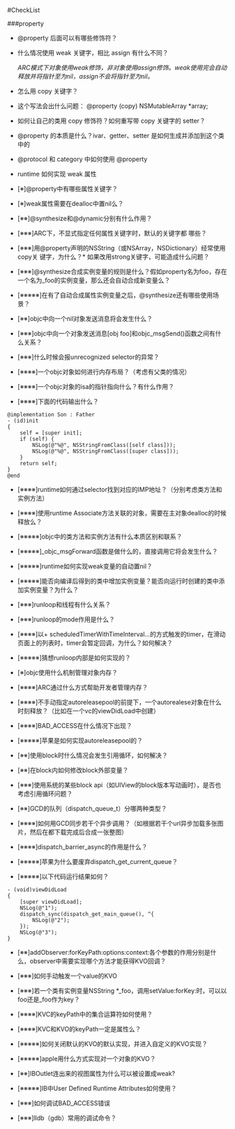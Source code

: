 #CheckList

###property
- @property 后面可以有哪些修饰符？
* 什么情况使用 weak 关键字，相比 assign 有什么不同？

  *ARC模式下对象使用weak修饰，非对象使用assign修饰。weak使用完会自动释放并将指针至为nil，assign不会将指针至为nil。*

* 怎么用 copy 关键字？

* 这个写法会出什么问题： @property (copy) NSMutableArray *array;

* 如何让自己的类用 copy 修饰符？如何重写带 copy 关键字的 setter？

* @property 的本质是什么？ivar、getter、setter 是如何生成并添加到这个类中的

* @protocol 和 category 中如何使用 @property

* runtime 如何实现 weak 属性


* [※]@property中有哪些属性关键字？
* [※]weak属性需要在dealloc中置nil么？
* [※※]@synthesize和@dynamic分别有什么作用？
* [※※※]ARC下，不显式指定任何属性关键字时，默认的关键字都
  哪些？
* [※※※]用@property声明的NSString（或NSArray，NSDictionary）经常使用copy关
   键字，为什么？* 如果改用strong关键字，可能造成什么问题？ 
* [※※※]@synthesize合成实例变量的规则是什么？假如property名为foo，存在一个名为_foo的实例变量，那么还会自动合成新变量么？
* [※※※※※]在有了自动合成属性实例变量之后，@synthesize还有哪些使用场景？

* [※※]objc中向一个nil对象发送消息将会发生什么？
* [※※※]objc中向一个对象发送消息[obj foo]和objc_msgSend()函数之间有什么关系？
* [※※※]什么时候会报unrecognized selector的异常？
* [※※※※]一个objc对象如何进行内存布局？（考虑有父类的情况）
* [※※※※]一个objc对象的isa的指针指向什么？有什么作用？
* [※※※※]下面的代码输出什么？

```
@implementation Son : Father
- (id)init
{
    self = [super init];
    if (self) {
        NSLog(@"%@", NSStringFromClass([self class]));
        NSLog(@"%@", NSStringFromClass([super class]));
    }
    return self;
}
@end
```
* [※※※※]runtime如何通过selector找到对应的IMP地址？（分别考虑类方法和实例方法）
* [※※※※]使用runtime Associate方法关联的对象，需要在主对象dealloc的时候释放么？
* [※※※※※]objc中的类方法和实例方法有什么本质区别和联系？
* [※※※※※]_objc_msgForward函数是做什么的，直接调用它将会发生什么？
* [※※※※※]runtime如何实现weak变量的自动置nil？
* [※※※※※]能否向编译后得到的类中增加实例变量？能否向运行时创建的类中添加实例变量？为什么？

* [※※※]runloop和线程有什么关系？
* [※※※]runloop的mode作用是什么？
* [※※※※]以+ scheduledTimerWithTimeInterval...的方式触发的timer，在滑动页面上的列表时，timer会暂定回调，为什么？如何解决？
* [※※※※※]猜想runloop内部是如何实现的？

* [※]objc使用什么机制管理对象内存？
* [※※※※]ARC通过什么方式帮助开发者管理内存？
* [※※※※]不手动指定autoreleasepool的前提下，一个autorealese对象在什么时刻释放？（比如在一个vc的viewDidLoad中创建）
* [※※※※]BAD_ACCESS在什么情况下出现？
* [※※※※※]苹果是如何实现autoreleasepool的？

* [※※]使用block时什么情况会发生引用循环，如何解决？
* [※※]在block内如何修改block外部变量？
* [※※※]使用系统的某些block api（如UIView的block版本写动画时），是否也考虑引用循环问题？

* [※※]GCD的队列（dispatch_queue_t）分哪两种类型？
* [※※※※]如何用GCD同步若干个异步调用？（如根据若干个url异步加载多张图片，然后在都下载完成后合成一张整图）
* [※※※※]dispatch_barrier_async的作用是什么？
* [※※※※※]苹果为什么要废弃dispatch_get_current_queue？
* [※※※※※]以下代码运行结果如何？

```
- (void)viewDidLoad
{
    [super viewDidLoad];
    NSLog(@"1");
    dispatch_sync(dispatch_get_main_queue(), ^{
        NSLog(@"2");
    });
    NSLog(@"3");
}
```
* [※※]addObserver:forKeyPath:options:context:各个参数的作用分别是什么，observer中需要实现哪个方法才能获得KVO回调？
* [※※※]如何手动触发一个value的KVO
* [※※※]若一个类有实例变量NSString *_foo，调用setValue:forKey:时，可以以foo还是_foo作为key？
* [※※※※]KVC的keyPath中的集合运算符如何使用？
* [※※※※]KVC和KVO的keyPath一定是属性么？
* [※※※※※]如何关闭默认的KVO的默认实现，并进入自定义的KVO实现？
* [※※※※※]apple用什么方式实现对一个对象的KVO？

* [※※]IBOutlet连出来的视图属性为什么可以被设置成weak?
* [※※※※※]IB中User Defined Runtime Attributes如何使用？

* [※※※]如何调试BAD_ACCESS错误
* [※※※]lldb（gdb）常用的调试命令？


